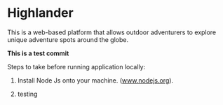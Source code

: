 # Highlander
This is a web-based platform that allows outdoor adventurers to explore unique adventure spots around the globe.

**This is a test commit**

Steps to take before running application locally:

1. Install Node Js onto your machine. (www.nodejs.org).

2. testing
